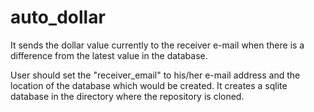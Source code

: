 # auto_dollar

It sends the dollar value currently to the receiver e-mail when there is a difference from the latest value in the database.


User should set the "receiver_email" to his/her e-mail address and the location of the database which would be created.
It creates a sqlite database in the directory where the repository is cloned.

